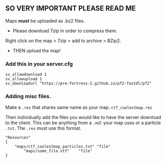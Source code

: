 ## SO VERY IMPORTANT PLEASE READ ME
Maps **must** be uploaded as .bz2 files.
- Please download 7zip in order to compress them.

Right click on the map > 7zip > add to archive > BZip2.

- THEN upload the map!

### Add this in your server.cfg
```
sv_allowdownload 1 
sv_allowupload 1
sv_downloadurl "https://pre-fortress-2.github.io/pf2-fastdl/pf2"
```

### Adding misc files.
Make a `.res` that shares same name as your map.
`ctf_coolestmap.res`

Then individually add the files you would like to have the server download to the client. This can be anything from a `.mdl` your map uses or a particle `.txt`.
The `.res` must use this format.
```
"Resources"
{
	"maps/ctf_coolestmap_particles.txt"	"file"
        "maps/some_file.vtf"	"file"
}
```